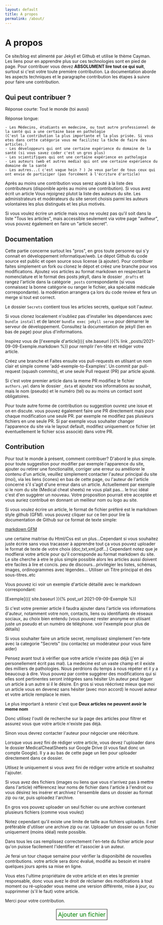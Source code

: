 ```yaml
---
layout: default
title: A propos
permalink: /about/
---
```


# A propos

Ce site/blog est alimenté par Jekyll et Github et utilise le thème Cayman. Les liens pour en apprendre plus sur ces technologies sont en pied de page.
Pour contribuer vous devez **ABSOLUMENT lire tout ce qui suit**, surtout si c'est votre toute première contribution.
La documentation aborde les aspects techniques et le paragraphe contribution les étapes à suivre pour faire une contribution.

## Qui peut contribuer ?

Réponse courte: Tout le monde (toi aussi)

Réponse longue:

    - Les Médecins, étudiants en medecine, ou tout autre professionnel de la santé qui a une certaine base en pathologie
    (C'est la contribution la plus importante et la plus prisée. Si vous etes dans cette catégorie vous me facilitez la tâche de faire des articles.)
    - Les développeurs qui ont une certaine expérience du domaine de la santé (si vous savez coder c'est un gros plus)
    - Les scientifiques qui ont une certaine expérience en pathologie
    - Les auteurs (web et autres media) qui ont une certaine expérience du domaine de la santé
    - Les autres...( c'est vague hein ? ) Je veux parler de tous ceux qui ont envie de participer (pas forcément à l'écriture d'article)

Après au moins une contribution vous serez ajouté à la liste des contributeurs (disponible après au moins une contribution). Si vous avez écrit un article
Vous rejoignez plutot la liste des auteurs du site. Les administrateurs et modérateurs du site seront choisis parmi les auteurs volontaires les plus distingués et
les plus motivés.

Si vous voulez écrire un article mais vous ne voulez pas qu'il soit dans la liste "Tous les articles", mais accessible seulement via votre page "autheur", vous pouvez également en faire un "article secret".

## Documentation

Cette partie concerne surtout les "pros", en gros toute personne qui s'y connait en développement informatique/web. Le dépot Github du code source est public et open source sous license (à ajouter). Pour contribuer faites simplement un fork ou clonez le dépot et créez une branche pour vos modifications. Ajoutez vos articles au format markdown en respectant la nomenclature et le format des posts jekyll, dans le dossier `_drafts` et rangez l'article dans la catégorie `_posts` correspondante (si vous connaissez la bonne catégorie ou ranger le fichier, aka spécialité médicale correspondante). la modération arrangera ça lors du code review et fera un merge si tout est correct.

Le dossier `Secrets` contient tous les articles secrets, quelque soit l'auteur.

Si vous clonez localement n'oubliez pas d'installer les dépendances avec `bundle install` et de lancer `bundle exec jekyll serve` pour démarrer le serveur de développement.
Consultez la documentation de jekyll (lien en bas de page) pour plus d'informations.

Inspirez vous de [l'exemple d'article]({{ site.baseurl }}{% link _posts/2021-09-09-Exemple.markdown %}) pour remplir l'en-tête et rédiger votre article.

Créez une branche et Faites ensuite vos pull-requests en utilsant un nom clair et simple comme 'add-exemple-to-Examples'.
Un commit par pull-request (squash commits), et une seule Pull request (PR) par article ajouté.

Si c'est votre premier article dans la meme PR modifiez le fichier `authors.yml` dans le dossier
`_data` et ajoutez vos informations au souhait, mais le nom (pseudo) et le numéro (tel) ou au moins un contact sont obligatoires.

Pour toute autre forme de contribution ou suggestion ouvrez une issue et on en discute. vous pouvez également faire une PR directement mais pour chaque modification une seule PR. par exemple ne modifiez pas plusieurs fichiers en une seule PR. Si par exemple vous souhaiter changer l'apparence du site via le layout default, modifiez uniquement ce fichier (et éventuellement le fichier scss associé) dans votre PR.

## Contribution

Pour tout le monde à présent, comment contribuer? D'abord le plus simple. pour toute suggestion pour modifier par exemple l'apparence du site, ajouter ou retirer une fonctionalité, corriger une erreur ou améliorer le contenu d'un article, veuillez simplement contacter l'auteur principal du site (moi), via les
liens (icones) en bas de cette page, ou l'auteur de l'article concerné s'il s'agit d'une erreur dans un article.
Actuellement par exemple si le nom du site (Medical cheat sheets) ne vous plait pas...
le truc idéal c'est d'en suggérer un nouveau. Votre proposition pourrait etre acceptée et vous auriez contribué en donnant un meilleur nom ou logo au site.

Si vous voulez écrire un article, le format de fichier préféré est le markdown style github (GFM). vous pouvez cliquer sur ce lien pour lire la documentation de Github sur ce format de texte simple:

[markdown GFM](https://guides.github.com/features/mastering-markdown/)

une certaine maitrise du Html/Css est un plus...Cependant si vous souhaitez juste écrire sans vous
tracasser à apprendre tout ça vous pouvez uploader le format de texte de votre choix (doc,txt,xml,pdf...)
Cependant notez que je modfierai votre article pour qu'il corresponde au format markdown du site.
Le site cherche à etre le plus simple possible alors les articles aussi doivent etre faciles à lire et
concis. peu de discours...privilégier les listes, schémas, images, ordinogrammes avec légendes...
Utiliser un Titre principal et des sous-titres..etc

Vous pouvez ici voir un exemple d'article détaillé avec le markdown correspondant:

[Exemple]({{ site.baseurl }}{% post_url 2021-09-09-Exemple %})

Si c'est votre premier article il faudra ajouter dans l'article vos informations d'auteur, notamment votre nom, contacts,
liens ou identifiants de réseaux sociaux, au choix bien entendu (vous pouvez rester anonyme en
utiisant juste un pseudo et un numéro de téléphone. voir l'exemple pour plus de détails)

Si vous souhaiter faire un article secret, remplissez simplement l'en-tete avec la categorie "Secrets" (ou contactez un modérateur pour vous faire aider)

Pensez avant tout à vérifier que votre article n'existe pas déjà (j'en ai personellement écrit pas mal). La medecine
est un vaste champ et il existe des milliers de pathologies. Nous perdrions du temps à nous répéter et il y a beaucoup
à dire. Vous pouvez par contre suggérer des modifications qui si elles sont pertinentes seront intégrées sans hésiter
Un auteur peut léguer un article à un autre si il le désire. En gros si vous réécrivez mieux que moi un article vous en
devenez sans hésiter (avec mon accord) le nouvel auteur et votre article remplace le mien.

Le plus important à retenir c'est que **Deux articles ne peuvent avoir le meme nom**

Donc utilisez l'outil de recherche sur la page des articles pour filtrer et assurez vous que votre article n'existe pas déjà.

Sinon vous devrez contacter l'auteur pour négocier une réécriture.

Lorsque vous avez fini de rédiger votre article, vous devez l'uploader dans le dossier MedicalCheatSheets
sur Google Drive (il vous faut donc un compte Google). Il y a au bas de cette page un lien pour uploader directement dans ce dossier.

Utlisez le uniquement si vous avez fini de rédiger votre article et souhaitez l'ajouter.

Si vous avez des fichiers (images ou liens que vous n'arrivez pas à mettre dans l'article)
réfférencez leur noms de fichier dans l'article à l'endroit ou vous désirez les insérer et
archivez l'ensemble dans un dossier au format zip ou rar, puis uploadez l'archive.

En gros vos pouvez uploader un seul fichier ou une archive contenant plusieurs fichiers (comme vous voulez)

Notez cependant qu'il existe une limite de taille aux fichiers uploadés. il est préférable d'utiliser
une archive zip ou rar. Uploader un dossier ou un fichier uniquement (moins idéal) reste possible.

Dans tous les cas remplissez correctement l'en-tete du fichier article pour qu'on puisse facilement
l'identifier et l'associer à un auteur.

Je ferai un tour chaque semaine pour vérifier la disponibilté de nouvelles contributions. votre
article sera donc évalué, modifié au besoin et inséré quelques jours après sa mise en ligne.

Vous etes l'ultime propriétaire de votre article et en etes le premier responsable, donc vous avez
le droit de réclamer des modifcations à tout moment ou ré-uploader vous meme une version différente,
mise à jour, ou supprimmer (s'il le faut) votre article.

Merci pour votre contribution.

<div align=center style="margin-top:5%;">
<a href="https://drive.google.com/drive/folders/1M2ulawlY_FKUrq68LsoJ37XHmAnZYdjg?usp=sharing" class="contribute"> Ajouter un fichier</a>
</div>

<style>
.contribute{padding:1%; font-size: 1.2rem; border: 1px black solid; text-decoration: none; outline: none;  background: none; color: green;}
.contribute:hover{text-decoration: none; background:green; color:white; border: 1px yellow solid;}
</style>
